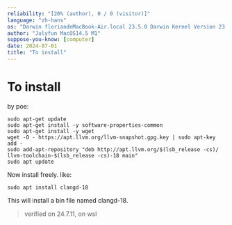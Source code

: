 ```yaml
---
reliability: "[20% (author), 0 / 0 (visitor)]"
language: "zh-hans"
os: "Darwin floriandeMacBook-Air.local 23.5.0 Darwin Kernel Version 23.5.0: Wed May  1 20:16:51 PDT 2024; root:xnu-10063.121.3~5/RELEASE_ARM64_T8103 arm64"
author: "Julyfun MacOS14.5 M1"
suppose-you-know: [computer]
date: 2024-07-01
title: "To install"
---
```


# To install

by poe:

```
sudo apt-get update
sudo apt-get install -y software-properties-common
sudo apt-get install -y wget
wget -O - https://apt.llvm.org/llvm-snapshot.gpg.key | sudo apt-key add -
sudo add-apt-repository "deb http://apt.llvm.org/$(lsb_release -cs)/ llvm-toolchain-$(lsb_release -cs)-18 main"
sudo apt update
```

Now install freely. like:

```
sudo apt install clangd-18
```

This will install a bin file named clangd-18.

> verified on 24.7.11, on wsl

